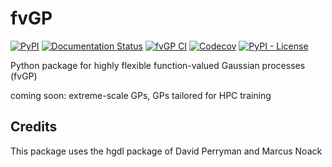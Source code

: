 # fvGP

[![PyPI](https://img.shields.io/pypi/v/fvGP)](https://pypi.org/project/fvgp/)
[![Documentation Status](https://readthedocs.org/projects/gpcam/badge/?version=latest)](https://gpcam.readthedocs.io/en/latest/?badge=latest)
[![fvGP CI](https://github.com/lbl-camera/fvGP/actions/workflows/fvGP-CI.yml/badge.svg)](https://github.com/lbl-camera/fvGP/actions/workflows/fvGP-CI.yml)
[![Codecov](https://img.shields.io/codecov/c/github/lbl-camera/fvGP)](https://app.codecov.io/gh/lbl-camera/fvGP)
[![PyPI - License](https://img.shields.io/pypi/l/fvGP)](https://pypi.org/project/fvgp/)


Python package for highly flexible function-valued Gaussian processes (fvGP)

coming soon: extreme-scale GPs, GPs tailored for HPC training

## Credits

This package uses the hgdl package of David Perryman and Marcus Noack

